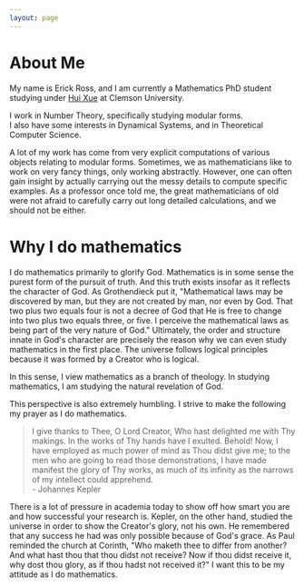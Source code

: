 ```yaml
---
layout: page
---
```



# About Me

My name is Erick Ross, and I am currently a Mathematics PhD student studying under [Hui Xue](https://huixue.people.clemson.edu/) at Clemson University.

I work in Number Theory, specifically studying modular forms.<br>I also have some interests in Dynamical Systems, and in Theoretical Computer Science.

A lot of my work has come from very explicit computations of various objects relating to modular forms. Sometimes, we as mathematicians like to work on very fancy things, only working abstractly. However, one can often gain insight by actually carrying out the messy details to compute specific examples. As a professor once told me, the great mathematicians of old were not afraid to carefully carry out long detailed calculations, and we should not be either. 



# Why I do mathematics
I do mathematics primarily to glorify God. 
Mathematics is in some sense the purest form of the pursuit of truth. And this truth exists insofar as it reflects the character of God. As Grothendieck put it, "Mathematical laws may be discovered by man, but they are not created by man, nor even by God. That two plus two equals four is not a decree of God that He is free to change into two plus two equals three, or five. I perceive the mathematical laws as being part of the very nature of God."
Ultimately, the order and structure innate in God's character are precisely the reason why we can even study mathematics in the first place. The universe follows logical principles because it was formed by a Creator who is logical. 

In this sense, I view mathematics as a branch of theology. In studying mathematics, I am studying the natural revelation of God.

This perspective is also extremely humbling. I strive to make the following my prayer as I do mathematics.
> I give thanks to Thee, O Lord Creator, Who hast delighted me with Thy makings. In the works of Thy hands have I exulted. Behold! Now, I have employed as much power of mind as Thou didst give me; to the men who are going to read those demonstrations, I have made manifest the glory of Thy works, as much of its infinity as the narrows of my intellect could apprehend.  
> \- Johannes Kepler

There is a lot of pressure in academia today to show off how smart you are and how successful your research is. Kepler, on the other hand, studied the universe in order to show the Creator's glory, not his own. He remembered that any success he had was only possible because of God's grace. As Paul reminded the church at Corinth, "Who maketh thee to differ from another? And what hast thou that thou didst not receive? Now if thou didst receive it, why dost thou glory, as if thou hadst not received it?"
I want this to be my attitude as I do mathematics.






